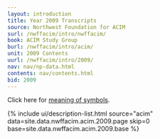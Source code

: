 ```yaml
---
layout: introduction
title: Year 2009 Transcripts
source: Northwest Foundation for ACIM
surl: /nwffacim/intro/nwffacim/
book: ACIM Study Group
burl: /nwffacim/intro/acim/
unit: 2009 Contents
uurl: /nwffacim/intro/2009/
nav: nav/np-data.html
contents: nav/contents.html
bid: 2009
---
```


<i class="fa fa-eye-slash"></i> Click here for [meaning of symbols](/about/symbols/).

{% include ui/description-list.html source="acim"
data=site.data.nwffacim.acim.2009.page skip=0
base=site.data.nwffacim.acim.2009.base %}

